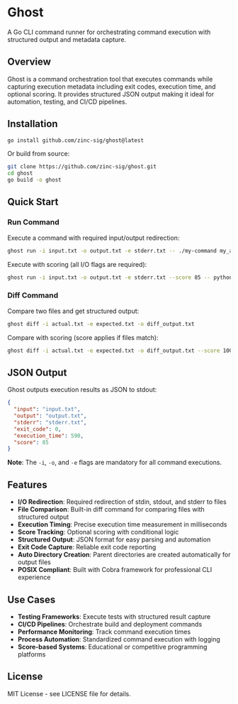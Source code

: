 # Ghost

A Go CLI command runner for orchestrating command execution with structured output and metadata capture.

## Overview

Ghost is a command orchestration tool that executes commands while capturing execution metadata including exit codes, execution time, and optional scoring. It provides structured JSON output making it ideal for automation, testing, and CI/CD pipelines.

## Installation

```bash
go install github.com/zinc-sig/ghost@latest
```

Or build from source:

```bash
git clone https://github.com/zinc-sig/ghost.git
cd ghost
go build -o ghost
```

## Quick Start

### Run Command

Execute a command with required input/output redirection:

```bash
ghost run -i input.txt -o output.txt -e stderr.txt -- ./my-command my_args
```

Execute with scoring (all I/O flags are required):

```bash
ghost run -i input.txt -o output.txt -e stderr.txt --score 85 -- python script.py
```

### Diff Command

Compare two files and get structured output:

```bash
ghost diff -i actual.txt -e expected.txt -o diff_output.txt
```

Compare with scoring (score applies if files match):

```bash
ghost diff -i actual.txt -e expected.txt -o diff_output.txt --score 100
```

## JSON Output

Ghost outputs execution results as JSON to stdout:

```json
{
  "input": "input.txt",
  "output": "output.txt", 
  "stderr": "stderr.txt",
  "exit_code": 0,
  "execution_time": 590,
  "score": 85
}
```

**Note**: The `-i`, `-o`, and `-e` flags are mandatory for all command executions.

## Features

- **I/O Redirection**: Required redirection of stdin, stdout, and stderr to files
- **File Comparison**: Built-in diff command for comparing files with structured output
- **Execution Timing**: Precise execution time measurement in milliseconds
- **Score Tracking**: Optional scoring with conditional logic
- **Structured Output**: JSON format for easy parsing and automation
- **Exit Code Capture**: Reliable exit code reporting
- **Auto Directory Creation**: Parent directories are created automatically for output files
- **POSIX Compliant**: Built with Cobra framework for professional CLI experience

## Use Cases

- **Testing Frameworks**: Execute tests with structured result capture
- **CI/CD Pipelines**: Orchestrate build and deployment commands
- **Performance Monitoring**: Track command execution times
- **Process Automation**: Standardized command execution with logging
- **Score-based Systems**: Educational or competitive programming platforms

## License

MIT License - see LICENSE file for details.